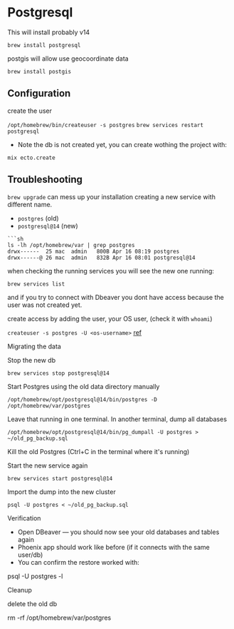 # Postgresql

This will install probably v14

`brew install postgresql`

postgis will allow use geocoordinate data

`brew install postgis`

## Configuration

create the user

`/opt/homebrew/bin/createuser -s postgres`
`brew services restart postgresql`

- Note the db is not created yet, you can create wothing the project with:

`mix ecto.create`

## Troubleshooting

`brew upgrade` can mess up your installation creating a new service with different
name.

- `postgres` (old)
- `postgresql@14` (new)

```
```sh
ls -lh /opt/homebrew/var | grep postgres                                                                                                                                                            
drwx------  25 mac  admin   800B Apr 16 08:19 postgres
drwx------@ 26 mac  admin   832B Apr 16 08:01 postgresql@14
```

when checking the running services you will see the new one running:

`brew services list`

and if you try to connect with Dbeaver you dont have access because the user was not created yet.

create access by adding the user, your OS user, (check it with `whoami`)

`createuser -s postgres -U <os-username>`
[ref](https://enrq.me/dev/2021/01/13/fix-role-postgres-does-not-exist/)

Migrating the data

Stop the new db

`brew services stop postgresql@14`

Start Postgres using the old data directory manually

`/opt/homebrew/opt/postgresql@14/bin/postgres -D /opt/homebrew/var/postgres`

Leave that running in one terminal.
In another terminal, dump all databases

`/opt/homebrew/opt/postgresql@14/bin/pg_dumpall -U postgres > ~/old_pg_backup.sql`

Kill the old Postgres (Ctrl+C in the terminal where it's running)

Start the new service again

`brew services start postgresql@14`

Import the dump into the new cluster

`psql -U postgres < ~/old_pg_backup.sql`

Verification

- Open DBeaver — you should now see your old databases and tables again
- Phoenix app should work like before (if it connects with the same user/db)
- You can confirm the restore worked with:

psql -U postgres -l

Cleanup

delete the old db

rm -rf /opt/homebrew/var/postgres
